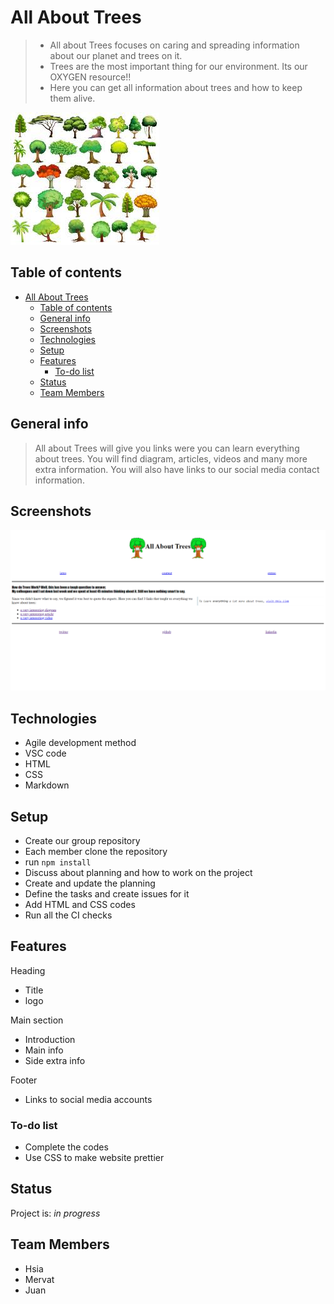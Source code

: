 # All About Trees

> - All about Trees focuses on caring and spreading information about our planet
>   and trees on it.
> - Trees are the most important thing for our environment. Its our OXYGEN
>   resource!!
> - Here you can get all information about trees and how to keep them alive.

![trees](planning/trees.jpg)

## Table of contents

- [All About Trees](#all-about-trees)
  - [Table of contents](#table-of-contents)
  - [General info](#general-info)
  - [Screenshots](#screenshots)
  - [Technologies](#technologies)
  - [Setup](#setup)
  - [Features](#features)
    - [To-do list](#to-do-list)
  - [Status](#status)
  - [Team Members](#team-members)

## General info

> All about Trees will give you links were you can learn everything about trees.
> You will find diagram, articles, videos and many more extra information. You
> will also have links to our social media contact information.

## Screenshots

![Alt text](planning/screenshot.jpg)

## Technologies

- Agile development method
- VSC code
- HTML
- CSS
- Markdown

## Setup

- Create our group repository
- Each member clone the repository
- run `npm install`
- Discuss about planning and how to work on the project
- Create and update the planning
- Define the tasks and create issues for it
- Add HTML and CSS codes
- Run all the CI checks

## Features

Heading

- Title
- logo

Main section

- Introduction
- Main info
- Side extra info

Footer

- Links to social media accounts

### To-do list

- Complete the codes
- Use CSS to make website prettier

## Status

Project is: _in progress_

## Team Members

- Hsia
- Mervat
- Juan
